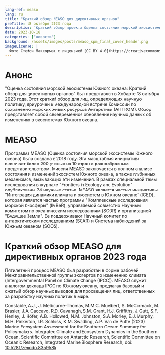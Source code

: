 ```yaml
---
lang-ref: measo
lang: ru
title: "Краткий обзор MEASO для директивных органов"
preTitle: 18 октября 2023 года
description: "Краткий обзор проекта Оценка состояния морской экосистемы Южного океана (MEASO)"
date: 2023-10-18
categories: ["новости"]
background: /assets/images/posts/measo_spm_final_cover_header.png
imageLicense: |
  Фото Стейси Маккормак с лицензией [CC BY 4.0](https://creativecommons.org/licenses/by/4.0/)
---
```



# Анонс
"Оценка состояния морской экосистемы Южного океана: Краткий обзор для директивных органов" был представлен в Хобарте 18 октября 2023 года. Этот краткий обзор для лиц, определяющих научную политику, приурочен к международной встрече Комиссии по сохранению морских живых ресурсов Антарктики (АНТКОМ). Обзор представляет собой своевременное обновление научных данных об изменениях в экосистемах Южного океана.

# MEASO

Программа MEASO (Оценка состояния морской экосистемы Южного океана) была создана в 2018 году. Эта масштабная инициатива включает более 200 ученых из 19 стран с разнообразным представительством. Миссия MEASO заключается в полном анализе состояния и изменений экосистем Южного океана, а также глубинных механизмов, вызывающих эти изменения. В рамках специальной темы исследования в журнале "Frontiers in Ecology and Evolution" опубликованы 24 научные статьи.
MEASO является частью инициативы "Интеграция динамики климата и экосистем в Южном океане" (ICED), которая является частью программы "Комплексные исследования морской биосферы" (IMBeR), управляемой совместно Научным комитетом по океаническим исследованиям (SCOR) и организацией "Будущее Земли". Ее поддерживают Научный комитет по антарктическим исследованиям (SCAR) и Система наблюдений за Южным океаном (SOOS).

# Краткий обзор MEASO для директивных органов 2023 года
Пятилетний процесс MEASO был разработан в форме рабочей Межправительственной группы экспертов по изменению климата (Intergovernmental Panel on Climate Change (IPCC)). MEASO служит аналогом доклада IPCC по Южному океану, предлагая базовый и сжатый обзор научных выводов для просвещения лиц, ответственных за разработку научных политик в мире. 

Constable, A.J., J. Melbourne-Thomas, M.M.C. Muelbert, S. McCormack, M. Brasier, J.A. Caccavo, R.D. Cavanagh, S.M. Grant, H.J. Griffiths, J. Gutt, S.F. Henley, J. Höfer, A.B. Hollowed, N.M. Johnston, S.A. Morley, E.J. Murphy, M.H. Pinkerton, I.R. Schloss, K.M. Swadling, A.P. Van de Putte (2023) Marine Ecosystem Assessment for the Southern Ocean: Summary for Policymakers. Integrated Climate and Ecosystem Dynamics in the Southern Ocean, Scientific Committee on Antarctic Research, Scientific Committee on Oceanic Research, Integrated Marine Biosphere Research, doi: [10.5281/zenodo.8359585](https://zenodo.org/doi/10.5281/zenodo.8359584)



